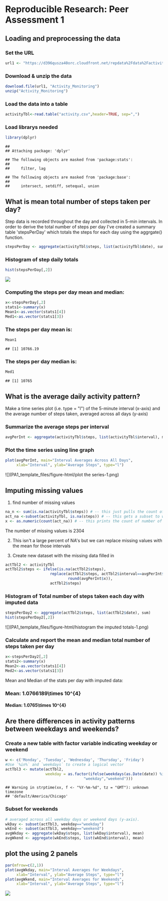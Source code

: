 # Reproducible Research: Peer Assessment 1


## Loading and preprocessing the data
### Set the URL

```r
url1 <- "https://d396qusza40orc.cloudfront.net/repdata%2Fdata%2Factivity.zip"
```

### Download & unzip the data

```r
download.file(url1, "Activity_Monitoring")
unzip("Activity_Monitoring")
```

### Load the data into a table

```r
activityTbl<-read.table("activity.csv",header=TRUE, sep=",")
```

### Load librarys needed

```r
library(dplyr)
```

```
## 
## Attaching package: 'dplyr'
```

```
## The following objects are masked from 'package:stats':
## 
##     filter, lag
```

```
## The following objects are masked from 'package:base':
## 
##     intersect, setdiff, setequal, union
```



## What is mean total number of steps taken per day?
Step data is recorded throughout the day and collected in 5-min intervals.
In order to derive the total number of steps per day I've created a summary table 
'stepsPerDay' which totals the steps for each day using the aggrgate() function.


```r
stepsPerDay <- aggregate(activityTbl$steps, list(activityTbl$date), sum)
```

### Histogram of step daily totals

```r
hist(stepsPerDay[,2])
```

![](PA1_template_files/figure-html/fig1-1.png)<!-- -->

### Computing the steps per day mean and median:

```r
x<-stepsPerDay[,2]
stats1<-summary(x)
Mean1<-as.vector(stats1[4])
Med1<-as.vector(stats1[3])
```

### The steps per day mean is:

```r
Mean1
```

```
## [1] 10766.19
```

### The steps per day median is:

```r
Med1
```

```
## [1] 10765
```



## What is the average daily activity pattern?
Make a time series plot (i.e. type = "l") of the 5-minute interval (x-axis) and the average number of steps taken, averaged across all days (y-axis)

### Summarize the average steps per interval

```r
avgPerInt <- aggregate(activityTbl$steps, list(activityTbl$interval), mean, na.rm = TRUE)
```
### Plot the time series using line graph

```r
plot(avgPerInt, main="Interval Averages Across All Days",
     xlab="Interval", ylab="Average Steps", type="l")
```

![](PA1_template_files/figure-html/plot the series-1.png)<!-- -->



## Imputing missing values
1. find number of missing values 

```r
na_n <- sum(is.na(activityTbl$steps)) # -- this just pulls the count of NA entries
act_na <-subset(activityTbl, is.na(steps)) # -- this gets a subset to work with
x <- as.numeric(count(act_na)) # -- this prints the count of number of NAs
```
The number of missing values is 2304

2. This isn't a large percent of NA's but we can replace missing values with the mean for those intervals

3. Create new dataset with the missing data filled in

```r
actTbl2 <- activityTbl
actTbl2$steps <- ifelse(is.na(actTbl2$steps), 
                    replace(actTbl2$steps, actTbl2$interval==avgPerInt$Group.1, 
                            round(avgPerInt$x)), 
                    actTbl2$steps)
```

### Histogram of Total number of steps taken each day with imputed data

```r
stepsPerDay2 <- aggregate(actTbl2$steps, list(actTbl2$date), sum)
hist(stepsPerDay2[,2])
```

![](PA1_template_files/figure-html/histogram the imputed totals-1.png)<!-- -->

### Calculate and report the mean and median total number of steps taken per day

```r
x<-stepsPerDay2[,2]
stats2<-summary(x)
Mean2<-as.vector(stats1[4])
Med2<-as.vector(stats1[3])
```
Mean and Median of the stats per day with imputed data:  
### Mean: 1.0766189\times 10^{4}  
#### Median: 1.0765\times 10^{4}



## Are there differences in activity patterns between weekdays and weekends?
### Create a new table with factor variable indicating weekday or weekend

```r
w <- c('Monday', 'Tuesday', 'Wednesday', 'Thursday', 'Friday')
#Use `%in%` and `weekdays` to create a logical vector
actTbl3 <- mutate(actTbl2, 
                  weekday = as.factor(ifelse(weekdays(as.Date(date)) %in% w,
                                   "weekday","weekend")))
```

```
## Warning in strptime(xx, f <- "%Y-%m-%d", tz = "GMT"): unknown timezone
## 'default/America/Chicago'
```

### Subset for weekends 

```r
# averaged across all weekday days or weekend days (y-axis).
wkDay <- subset(actTbl3, weekday=="weekday")
wkEnd <- subset(actTbl3, weekday=="weekend")
avgWkday <- aggregate(wkDay$steps, list(wkDay$interval), mean)
avgWkend <- aggregate(wkEnd$steps, list(wkEnd$interval), mean)
```

## plot the using 2 panels

```r
par(mfrow=c(2,1))
plot(avgWkday, main="Interval Averages for Weekdays",
     xlab="Interval", ylab="Average Steps", type="l")
plot(avgWkend, main="Interval Averages for Weekends",
     xlab="Interval", ylab="Average Steps", type="l")
```

![](PA1_template_files/figure-html/fig2-1.png)<!-- -->
